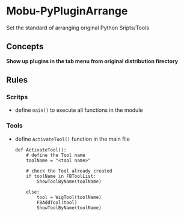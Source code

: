 # Mobu-PyPluginArrange
Set the standard of arranging original Python Sripts/Tools
<br>

## Concepts
**Show up plugins in the tab menu from original distribution firectory**


## Rules
### Scritps
- define `main()` to execute all functions in the module


### Tools
- define `ActivateTool()` function in the main file
    ```
    def ActivateTool():
        # define the Tool name 
        toolName = "<tool name>"

        # check the Tool already created
        if toolName in FBToolList:
            ShowToolByName(toolName)
    
        else:
            tool = WigTool(toolName)
            FBAddTool(tool)
            ShowToolByName(toolName)
    ```